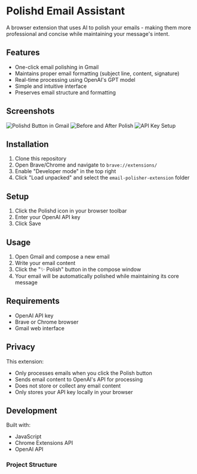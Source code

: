 # Polishd Email Assistant

A browser extension that uses AI to polish your emails - making them more professional and concise while maintaining your message's intent.

## Features

- One-click email polishing in Gmail
- Maintains proper email formatting (subject line, content, signature)
- Real-time processing using OpenAI's GPT model
- Simple and intuitive interface
- Preserves email structure and formatting

## Screenshots

![Polishd Button in Gmail](docs/images/polish-button.png)
![Before and After Polish](docs/images/before-after.png)
![API Key Setup](docs/images/api-setup.png)

## Installation

1. Clone this repository
2. Open Brave/Chrome and navigate to `brave://extensions/`
3. Enable "Developer mode" in the top right
4. Click "Load unpacked" and select the `email-polisher-extension` folder

## Setup

1. Click the Polishd icon in your browser toolbar
2. Enter your OpenAI API key
3. Click Save

## Usage

1. Open Gmail and compose a new email
2. Write your email content
3. Click the "✨ Polish" button in the compose window
4. Your email will be automatically polished while maintaining its core message

## Requirements

- OpenAI API key
- Brave or Chrome browser
- Gmail web interface

## Privacy

This extension:
- Only processes emails when you click the Polish button
- Sends email content to OpenAI's API for processing
- Does not store or collect any email content
- Only stores your API key locally in your browser

## Development

Built with:
- JavaScript
- Chrome Extensions API
- OpenAI API

### Project Structure 